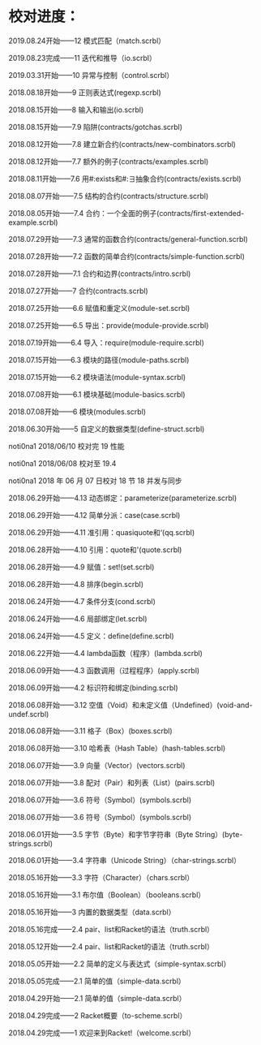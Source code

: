 # 校对进度：

2019.08.24开始——12 模式匹配（match.scrbl）

2019.08.23完成——11 迭代和推导（io.scrbl）

2019.03.31开始——10 异常与控制（control.scrbl）

2018.08.18开始——9 正则表达式(regexp.scrbl)

2018.08.15开始——8 输入和输出(io.scrbl)

2018.08.15开始——7.9 陷阱(contracts/gotchas.scrbl)

2018.08.12开始——7.8 建立新合约(contracts/new-combinators.scrbl)

2018.08.12开始——7.7 额外的例子(contracts/examples.scrbl)

2018.08.11开始——7.6 用#:exists和#:∃抽象合约(contracts/exists.scrbl)

2018.08.07开始——7.5 结构的合约(contracts/structure.scrbl)

2018.08.05开始——7.4 合约：一个全面的例子(contracts/first-extended-example.scrbl)

2018.07.29开始——7.3 通常的函数合约(contracts/general-function.scrbl)

2018.07.28开始——7.2 函数的简单合约(contracts/simple-function.scrbl)

2018.07.28开始——7.1 合约和边界(contracts/intro.scrbl)

2018.07.27开始——7 合约(contracts.scrbl)

2018.07.25开始——6.6 赋值和重定义(module-set.scrbl)

2018.07.25开始——6.5 导出：provide(module-provide.scrbl)

2018.07.19开始——6.4 导入：require(module-require.scrbl)

2018.07.15开始——6.3 模块的路径(module-paths.scrbl)

2018.07.15开始——6.2 模块语法(module-syntax.scrbl)

2018.07.08开始——6.1 模块基础(module-basics.scrbl)

2018.07.08开始——6 模块(modules.scrbl)

2018.06.30开始——5 自定义的数据类型(define-struct.scrbl)

noti0na1 2018/06/10 校对完 19 性能

noti0na1 2018/06/08 校对至 19.4

noti0na1 2018 年 06 月 07 日校对 18 节 18 并发与同步

2018.06.29开始——4.13 动态绑定：parameterize(parameterize.scrbl)

2018.06.29开始——4.12 简单分派：case(case.scrbl)

2018.06.29开始——4.11 准引用：quasiquote和‘(qq.scrbl)

2018.06.28开始——4.10 引用：quote和'(quote.scrbl)

2018.06.28开始——4.9 赋值：set!(set.scrbl)

2018.06.28开始——4.8 排序(begin.scrbl)

2018.06.24开始——4.7 条件分支(cond.scrbl)

2018.06.24开始——4.6 局部绑定(let.scrbl)

2018.06.24开始——4.5 定义：define(define.scrbl)

2018.06.22开始——4.4 lambda函数（程序）(lambda.scrbl)

2018.06.09开始——4.3 函数调用（过程程序）(apply.scrbl)

2018.06.09开始——4.2 标识符和绑定(binding.scrbl)

2018.06.08开始——3.12 空值（Void）和未定义值（Undefined）(void-and-undef.scrbl)

2018.06.08开始——3.11 格子（Box）(boxes.scrbl)

2018.06.08开始——3.10 哈希表（Hash Table）(hash-tables.scrbl)

2018.06.07开始——3.9 向量（Vector）(vectors.scrbl)

2018.06.07开始——3.8 配对（Pair）和列表（List）(pairs.scrbl)

2018.06.07开始——3.6 符号（Symbol）(symbols.scrbl)

2018.06.07开始——3.6 符号（Symbol）(symbols.scrbl)

2018.06.01开始——3.5 字节（Byte）和字节字符串（Byte String）(byte-strings.scrbl)

2018.06.01开始——3.4 字符串（Unicode String）（char-strings.scrbl）

2018.05.16开始——3.3 字符（Character）（chars.scrbl）

2018.05.16开始——3.1 布尔值（Boolean）（booleans.scrbl）

2018.05.16开始——3 内置的数据类型（data.scrbl）

2018.05.16完成——2.4 pair、list和Racket的语法（truth.scrbl）

2018.05.12开始——2.4 pair、list和Racket的语法（truth.scrbl）

2018.05.05开始——2.2 简单的定义与表达式（simple-syntax.scrbl）

2018.05.05完成——2.1 简单的值（simple-data.scrbl）

2018.04.29开始——2.1 简单的值（simple-data.scrbl）

2018.04.29完成——2 Racket概要（to-scheme.scrbl）

2018.04.29完成——1 欢迎来到Racket!（welcome.scrbl）
